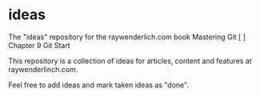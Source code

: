 # ideas
The "ideas" repository for the raywenderlich.com book Mastering Git
[ ] Chapter 9 Git Start

This repository is a collection of ideas  for articles, content and features at raywenderlinch.com.

Feel free to add ideas and mark taken ideas as "done".
